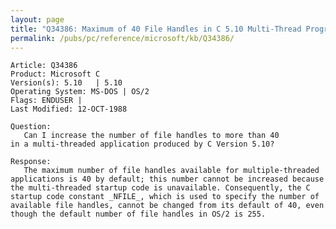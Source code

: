 ```yaml
---
layout: page
title: "Q34386: Maximum of 40 File Handles in C 5.10 Multi-Thread Programs"
permalink: /pubs/pc/reference/microsoft/kb/Q34386/
---
```


	Article: Q34386
	Product: Microsoft C
	Version(s): 5.10   | 5.10
	Operating System: MS-DOS | OS/2
	Flags: ENDUSER |
	Last Modified: 12-OCT-1988
	
	Question:
	   Can I increase the number of file handles to more than 40
	in a multi-threaded application produced by C Version 5.10?
	
	Response:
	   The maximum number of file handles available for multiple-threaded
	applications is 40 by default; this number cannot be increased because
	the multi-threaded startup code is unavailable. Consequently, the C
	startup code constant _NFILE_, which is used to specify the number of
	available file handles, cannot be changed from its default of 40, even
	though the default number of file handles in OS/2 is 255.
